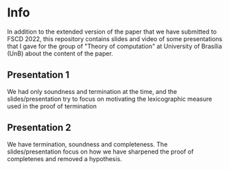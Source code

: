 # Info
In addition to the extended version of the  paper that we have submitted to FSCD 2022, this repository contains slides and video of some presentations that I gave 
for the group of "Theory of computation" at University of Brasília (UnB) about the content of the paper.   

## Presentation 1
We had only soundness and termination at the time, and the
slides/presentation try to focus on motivating the lexicographic measure used in the
proof of termination   

## Presentation 2 
We have termination, soundness and completeness. The slides/presentation focus on how
we have sharpened the proof of completenes and removed a hypothesis.
